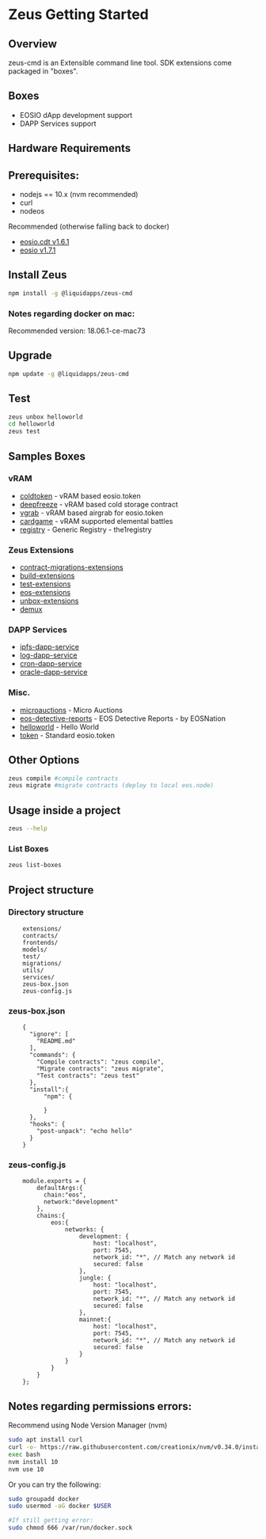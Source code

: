 Zeus Getting Started
====================

## Overview
zeus-cmd is an Extensible command line tool. SDK extensions come packaged in "boxes".

## Boxes

* EOSIO dApp development support
* DAPP Services support

## Hardware Requirements

## Prerequisites:

* nodejs == 10.x (nvm recommended)
* curl
* nodeos 

Recommended (otherwise falling back to docker)
* [eosio.cdt v1.6.1](https://github.com/EOSIO/eosio.cdt/releases/tag/v1.6.1)
* [eosio v1.7.1](https://github.com/EOSIO/eos/releases/tag/v1.7.1)

## Install Zeus

```bash
npm install -g @liquidapps/zeus-cmd
```

### Notes regarding docker on mac:
Recommended version: 18.06.1-ce-mac73

## Upgrade

```bash
npm update -g @liquidapps/zeus-cmd
```

## Test
```bash
zeus unbox helloworld
cd helloworld
zeus test
```

## Samples Boxes
### vRAM
* [coldtoken](https://github.com/liquidapps-io/zeus-sdk/tree/master/boxes/groups/sample/coldtoken) - vRAM based eosio.token
* [deepfreeze](https://github.com/liquidapps-io/zeus-sdk/tree/master/boxes/groups/sample/deepfreeze) - vRAM based cold storage contract
* [vgrab](https://github.com/liquidapps-io/zeus-sdk/tree/master/boxes/groups/sample/vgrab) - vRAM based airgrab for eosio.token
* [cardgame](https://github.com/liquidapps-io/zeus-sdk/tree/master/boxes/groups/sample/cardgame) - vRAM supported elemental battles
* [registry](https://github.com/liquidapps-io/zeus-sdk/tree/master/boxes/groups/eos-framework/registry) - Generic Registry - the1registry

### Zeus Extensions
* [contract-migrations-extensions](https://github.com/liquidapps-io/zeus-sdk/tree/master/boxes/groups/core/contract-migrations-extensions)
* [build-extensions](https://github.com/liquidapps-io/zeus-sdk/tree/master/boxes/groups/core/build-extensions)
* [test-extensions](https://github.com/liquidapps-io/zeus-sdk/tree/master/boxes/groups/core/test-extensions)
* [eos-extensions](https://github.com/liquidapps-io/zeus-sdk/tree/master/boxes/groups/eos-sdk/eos-extensions)
* [unbox-extensions](https://github.com/liquidapps-io/zeus-sdk/tree/master/boxes/groups/repos/unbox-extensions)
* [demux](https://github.com/liquidapps-io/zeus-sdk/tree/master/boxes/groups/microservices/demux)

### DAPP Services
* [ipfs-dapp-service](https://github.com/liquidapps-io/zeus-sdk/tree/master/boxes/groups/services/ipfs-dapp-service)
* [log-dapp-service](https://github.com/liquidapps-io/zeus-sdk/tree/master/boxes/groups/services/log-dapp-service)
* [cron-dapp-service](https://github.com/liquidapps-io/zeus-sdk/tree/master/boxes/groups/services/cron-dapp-service)
* [oracle-dapp-service](https://github.com/liquidapps-io/zeus-sdk/tree/master/boxes/groups/services/oracle-dapp-service)

### Misc.
* [microauctions](https://github.com/liquidapps-io/zeus-sdk/tree/master/boxes/groups/economics/microauctions) - Micro Auctions
* [eos-detective-reports](https://github.com/liquidapps-io/zeus-sdk/tree/master/boxes/groups/economics/eos-detective-reports) - EOS Detective Reports - by EOSNation
* [helloworld](https://github.com/liquidapps-io/zeus-sdk/tree/master/boxes/groups/eos-sdk/sample-eos-cpp) - Hello World
* [token](https://github.com/liquidapps-io/zeus-sdk/tree/master/boxes/groups/eos-framework/token) - Standard eosio.token

## Other Options
```bash
zeus compile #compile contracts
zeus migrate #migrate contracts (deploy to local eos.node)
```

## Usage inside a project
```bash
zeus --help 
```

### List Boxes
```bash
zeus list-boxes
```

## Project structure
### Directory structure
```
    extensions/
    contracts/
    frontends/
    models/
    test/
    migrations/
    utils/
    services/
    zeus-box.json
    zeus-config.js
```
### zeus-box.json
```
    {
      "ignore": [
        "README.md"
      ],
      "commands": {
        "Compile contracts": "zeus compile",
        "Migrate contracts": "zeus migrate",
        "Test contracts": "zeus test"
      },
      "install":{
          "npm": {
              
          }
      },
      "hooks": {
        "post-unpack": "echo hello"
      }
    }
```

### zeus-config.js
```
    module.exports = {
        defaultArgs:{
          chain:"eos",
          network:"development"
        },
        chains:{
            eos:{
                networks: {
                    development: {
                        host: "localhost",
                        port: 7545,
                        network_id: "*", // Match any network id
                        secured: false
                    },
                    jungle: {
                        host: "localhost",
                        port: 7545,
                        network_id: "*", // Match any network id
                        secured: false
                    },
                    mainnet:{
                        host: "localhost",
                        port: 7545,
                        network_id: "*", // Match any network id
                        secured: false
                    }
                }
            }
        }
    };
```

## Notes regarding permissions errors:
Recommend using Node Version Manager (nvm)
```bash
sudo apt install curl
curl -o- https://raw.githubusercontent.com/creationix/nvm/v0.34.0/install.sh | bash
exec bash
nvm install 10
nvm use 10
```
Or you can try the following:
```bash
sudo groupadd docker
sudo usermod -aG docker $USER

#If still getting error:
sudo chmod 666 /var/run/docker.sock
```